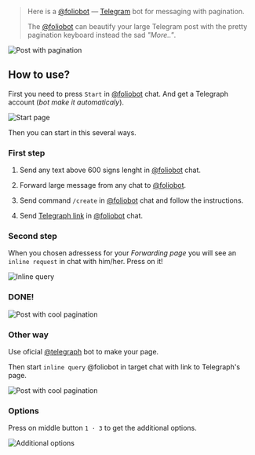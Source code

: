 
> Here is a [@foliobot](https://t.me/foliobot) — [Telegram](https://t.me/) bot for messaging with pagination.
>
> The [@foliobot](https://t.me/foliobot) can beautify your large Telegram post with the pretty pagination keyboard instead the sad _"More.."_.

![Post with pagination](./images/08-Chat-Next-Page.png)

## How to use?

First you need to press `Start` in [@foliobot](https://t.me/foliobot) chat. And get a Telegraph account (_bot make it automaticaly_).

![Start page](./images/01-Bot-Start.png)

Then you can start in this several ways.

### First step

1. Send any text above 600 signs lenght in [@foliobot](https://t.me/foliobot) chat.

2. Forward large message from any chat to [@foliobot](https://t.me/foliobot).

3. Send command `/create` in [@foliobot](https://t.me/foliobot) chat and follow the instructions.

4. Send [Telegraph link](http://telegra.ph/) in [@foliobot](https://t.me/foliobot) chat.

### Second step

When you chosen adressess for your _Forwarding page_ you will see an `inline request` in chat with him/her. Press on it!

![Inline query](./images/06-Chat-@foliobot.png)

### DONE!

![Post with cool pagination](./images/07-Chat-Paged.png)

### Other way

Use oficial [@telegraph](https://t.me/telegraph) bot to make your page.

Then start `inline query` @foliobot in target chat with link to Telegraph's page.

![Post with cool pagination](./images/09-Chat-@foliobot-telegraph.png)


### Options

Press on middle button `1 · 3` to get the additional options.

![Additional options](./images/07-Chat-AdditionOptions.png)
